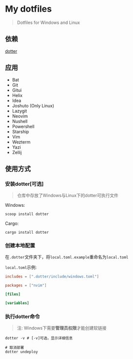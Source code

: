 # My dotfiles

> Dotfiles for Windows and Linux

## 依赖

[dotter](https://github.com/SuperCuber/dotter)

## 应用

- Bat
- Git
- Gitui
- Helix
- Idea
- Joshuto (Only Linux)
- Lazygit
- Neovim
- Nushell
- Powershell
- Starship
- Vim
- Wezterm
- Yazi
- Zellij

## 使用方式

### 安装dotter[可选]

> 仓库中存放了Windows与Linux下的dotter可执行文件

Windows:

```powershell
scoop install dotter
```

Cargo:

```shell
cargo install dotter
```

### 创建本地配置

在`.dotter`文件夹下，将`local.toml.example`重命名为`local.toml`

`local.toml`示例:

```toml
includes = [".dotter/include/windows.toml"]

packages = ["nvim"]

[files]

[variables]
```

### 执行dotter命令

> 注: Windows下需要**管理员权限**才能创建软链接

```shell
dotter -v # [-v]可选，显示详细信息

# 取消部署
dotter undeploy
```


